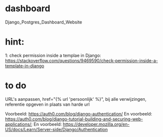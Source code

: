 # dashboard
Django_Postgres_Dashboard_Website

# hint:
1: check permission inside a templae in Django: https://stackoverflow.com/questions/9469590/check-permission-inside-a-template-in-django

# to do
URL's aanpassen, href="{% url 'persoonlijk' %}", bij alle verwijzingen, referentie opgeven in plaats van harde url

Voorbeeld: https://auth0.com/blog/django-authentication/
En voorbeeld: https://auth0.com/blog/django-tutorial-building-and-securing-web-applications/;
En voorbeeld: https://developer.mozilla.org/en-US/docs/Learn/Server-side/Django/Authentication
